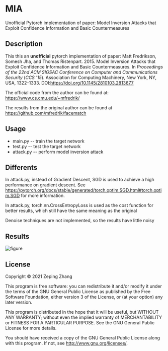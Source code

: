 # MIA
Unofficial Pytorch implementation of paper: Model Inversion Attacks that Exploit Confidence Information and Basic Countermeasures

## Description
This this an <b>unofficial</b> pytorch implementation of paper: Matt Fredrikson, Somesh Jha, and Thomas Ristenpart. 2015. Model Inversion Attacks that Exploit Confidence Information and Basic Countermeasures. In <i>Proceedings of the 22nd ACM SIGSAC Conference on Computer and Communications Security</i> (<i>CCS '15</i>). Association for Computing Machinery, New York, NY, USA, 1322–1333. DOI:https://doi.org/10.1145/2810103.2813677

The official code from the author can be found at: https://www.cs.cmu.edu/~mfredrik/

The results from the original author can be found at https://github.com/mfredrik/facematch

## Usage
* main.py -- train the target network
* test.py -- test the target network
* attack.py -- perform model inversion attack

## Differents
In attack.py, instead of Gradient Descent, SGD is used to achieve a high performance on gradient descent. See https://pytorch.org/docs/stable/generated/torch.optim.SGD.html#torch.optim.SGD for more information.

In attack.py, torch.nn.CrossEntropyLoss is used as the cost function for better results, which still have the same meaning as the original

Denoise techniques are not implemented, so the results have little noisy

## Results
![figure](./MIA.png)

## License

Copyright © 2021 Zeping Zhang

This program is free software: you can redistribute it and/or modify
it under the terms of the GNU General Public License as published by
the Free Software Foundation, either version 3 of the License, or
(at your option) any later version.

This program is distributed in the hope that it will be useful,
but WITHOUT ANY WARRANTY; without even the implied warranty of
MERCHANTABILITY or FITNESS FOR A PARTICULAR PURPOSE.  See the
GNU General Public License for more details.

You should have received a copy of the GNU General Public License
along with this program.  If not, see <http://www.gnu.org/licenses/>.